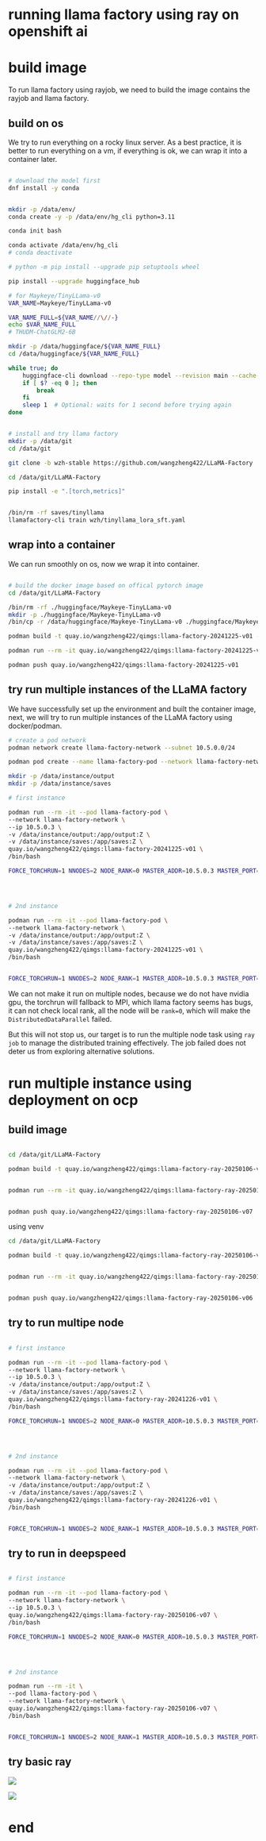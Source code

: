 # running llama factory using ray on openshift ai


# build image

To run llama factory using rayjob, we need to build the image contains the rayjob and llama factory.

## build on os

We try to run everything on a rocky linux server. As a best practice, it is better to run everything on a vm, if everything is ok, we can wrap it into a container later.

```bash

# download the model first
dnf install -y conda


mkdir -p /data/env/
conda create -y -p /data/env/hg_cli python=3.11

conda init bash

conda activate /data/env/hg_cli
# conda deactivate

# python -m pip install --upgrade pip setuptools wheel

pip install --upgrade huggingface_hub

# for Maykeye/TinyLLama-v0
VAR_NAME=Maykeye/TinyLLama-v0

VAR_NAME_FULL=${VAR_NAME//\//-}
echo $VAR_NAME_FULL
# THUDM-ChatGLM2-6B

mkdir -p /data/huggingface/${VAR_NAME_FULL}
cd /data/huggingface/${VAR_NAME_FULL}

while true; do
    huggingface-cli download --repo-type model --revision main --cache-dir /data/huggingface/cache --local-dir ./ --local-dir-use-symlinks False --exclude "*.pt"  --resume-download ${VAR_NAME} 
    if [ $? -eq 0 ]; then
        break
    fi
    sleep 1  # Optional: waits for 1 second before trying again
done


# install and try llama factory
mkdir -p /data/git
cd /data/git

git clone -b wzh-stable https://github.com/wangzheng422/LLaMA-Factory

cd /data/git/LLaMA-Factory

pip install -e ".[torch,metrics]"


/bin/rm -rf saves/tinyllama
llamafactory-cli train wzh/tinyllama_lora_sft.yaml

```

## wrap into a container

We can run smoothly on os, now we wrap it into container.

```bash

# build the docker image based on offical pytorch image
cd /data/git/LLaMA-Factory

/bin/rm -rf ./huggingface/Maykeye-TinyLLama-v0
mkdir -p ./huggingface/Maykeye-TinyLLama-v0
/bin/cp -r /data/huggingface/Maykeye-TinyLLama-v0 ./huggingface/Maykeye-TinyLLama-v0

podman build -t quay.io/wangzheng422/qimgs:llama-factory-20241225-v01 -f wzh/cuda.Dockerfile .

podman run --rm -it quay.io/wangzheng422/qimgs:llama-factory-20241225-v01 /bin/bash

podman push quay.io/wangzheng422/qimgs:llama-factory-20241225-v01

```

## try run multiple instances of the LLaMA factory

We have successfully set up the environment and built the container image, next, we will try to run multiple instances of the LLaMA factory using docker/podman.

```bash
# create a pod network
podman network create llama-factory-network --subnet 10.5.0.0/24

podman pod create --name llama-factory-pod --network llama-factory-network

mkdir -p /data/instance/output
mkdir -p /data/instance/saves

# first instance

podman run --rm -it --pod llama-factory-pod \
--network llama-factory-network \
--ip 10.5.0.3 \
-v /data/instance/output:/app/output:Z \
-v /data/instance/saves:/app/saves:Z \
quay.io/wangzheng422/qimgs:llama-factory-20241225-v01 \
/bin/bash

FORCE_TORCHRUN=1 NNODES=2 NODE_RANK=0 MASTER_ADDR=10.5.0.3 MASTER_PORT=29500 NPROC_PER_NODE=1 llamafactory-cli train wzh/tinyllama_lora_sft.yaml




# 2nd instance

podman run --rm -it --pod llama-factory-pod \
--network llama-factory-network \
-v /data/instance/output:/app/output:Z \
-v /data/instance/saves:/app/saves:Z \
quay.io/wangzheng422/qimgs:llama-factory-20241225-v01 \
/bin/bash


FORCE_TORCHRUN=1 NNODES=2 NODE_RANK=1 MASTER_ADDR=10.5.0.3 MASTER_PORT=29500 NPROC_PER_NODE=1 llamafactory-cli train wzh/tinyllama_lora_sft.yaml


```

We can not make it run on multiple nodes, because we do not have nvidia gpu, the torchrun will fallback to MPI, which llama factory seems has bugs, it can not check local rank, all the node will be `rank=0`, which will make the `DistributedDataParallel` failed.

But this will not stop us, our target is to run the multiple node task using `ray job` to manage the distributed training effectively. The job failed does not deter us from exploring alternative solutions.


# run multiple instance using deployment on ocp

## build image

```bash

cd /data/git/LLaMA-Factory

podman build -t quay.io/wangzheng422/qimgs:llama-factory-ray-20250106-v07 -f wzh/ray.dockerfile .


podman run --rm -it quay.io/wangzheng422/qimgs:llama-factory-ray-20250102-v02 /bin/bash


podman push quay.io/wangzheng422/qimgs:llama-factory-ray-20250106-v07

```

using venv

```bash
cd /data/git/LLaMA-Factory

podman build -t quay.io/wangzheng422/qimgs:llama-factory-ray-20250106-v06 -f wzh/ray.venv.dockerfile .


podman run --rm -it quay.io/wangzheng422/qimgs:llama-factory-ray-20250106-v06 /bin/bash


podman push quay.io/wangzheng422/qimgs:llama-factory-ray-20250106-v06

```

## try to run multipe node

```bash

# first instance

podman run --rm -it --pod llama-factory-pod \
--network llama-factory-network \
--ip 10.5.0.3 \
-v /data/instance/output:/app/output:Z \
-v /data/instance/saves:/app/saves:Z \
quay.io/wangzheng422/qimgs:llama-factory-ray-20241226-v01 \
/bin/bash

FORCE_TORCHRUN=1 NNODES=2 NODE_RANK=0 MASTER_ADDR=10.5.0.3 MASTER_PORT=29500 NPROC_PER_NODE=1 llamafactory-cli train wzh/tinyllama_lora_sft.yaml




# 2nd instance

podman run --rm -it --pod llama-factory-pod \
--network llama-factory-network \
-v /data/instance/output:/app/output:Z \
-v /data/instance/saves:/app/saves:Z \
quay.io/wangzheng422/qimgs:llama-factory-ray-20241226-v01 \
/bin/bash


FORCE_TORCHRUN=1 NNODES=2 NODE_RANK=1 MASTER_ADDR=10.5.0.3 MASTER_PORT=29500 NPROC_PER_NODE=1 llamafactory-cli train wzh/tinyllama_lora_sft.yaml

```

## try to run in deepspeed

```bash

# first instance

podman run --rm -it --pod llama-factory-pod \
--network llama-factory-network \
--ip 10.5.0.3 \
quay.io/wangzheng422/qimgs:llama-factory-ray-20250106-v07 \
/bin/bash

FORCE_TORCHRUN=1 NNODES=2 NODE_RANK=0 MASTER_ADDR=10.5.0.3 MASTER_PORT=29500 NPROC_PER_NODE=1 llamafactory-cli train wzh/tinyllama_lora_sft_dp.yaml




# 2nd instance

podman run --rm -it \
--pod llama-factory-pod \
--network llama-factory-network \
quay.io/wangzheng422/qimgs:llama-factory-ray-20250106-v07 \
/bin/bash


FORCE_TORCHRUN=1 NNODES=2 NODE_RANK=1 MASTER_ADDR=10.5.0.3 MASTER_PORT=29500 NPROC_PER_NODE=1 llamafactory-cli train wzh/tinyllama_lora_sft_dp.yaml


```

## try basic ray

![](imgs/2024.12.llama.factory.md/2024-12-26-21-10-39.png)

![](imgs/2024.12.llama.factory.md/2024-12-26-21-10-52.png)


# end